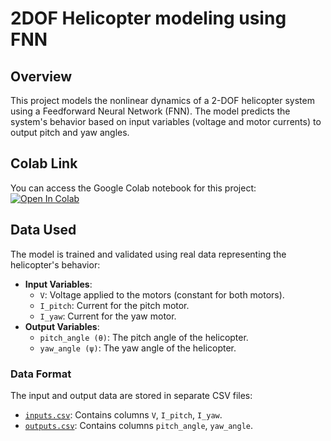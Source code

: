 # 2DOF Helicopter modeling using FNN

## Overview
This project models the nonlinear dynamics of a 2-DOF helicopter system using a Feedforward Neural Network (FNN). The model predicts the system's behavior based on input variables (voltage and motor currents) to output pitch and yaw angles.

## Colab Link
You can access the Google Colab notebook for this project: [![Open In Colab](https://colab.research.google.com/assets/colab-badge.svg)](https://colab.research.google.com/drive/1R4zDnM1aQhnxVBRMJRPPZ00QFcpnUQo8?usp=sharing)



## Data Used
The model is trained and validated using real data representing the helicopter's behavior:
- **Input Variables**:
  - `V`: Voltage applied to the motors (constant for both motors).
  - `I_pitch`: Current for the pitch motor.
  - `I_yaw`: Current for the yaw motor.
- **Output Variables**:
  - `pitch_angle (θ)`: The pitch angle of the helicopter.
  - `yaw_angle (ψ)`: The yaw angle of the helicopter.

### Data Format
The input and output data are stored in separate CSV files:
- [`inputs.csv`](inputs.csv): Contains columns `V`, `I_pitch`, `I_yaw`.
- [`outputs.csv`](outputs.csv): Contains columns `pitch_angle`, `yaw_angle`.
